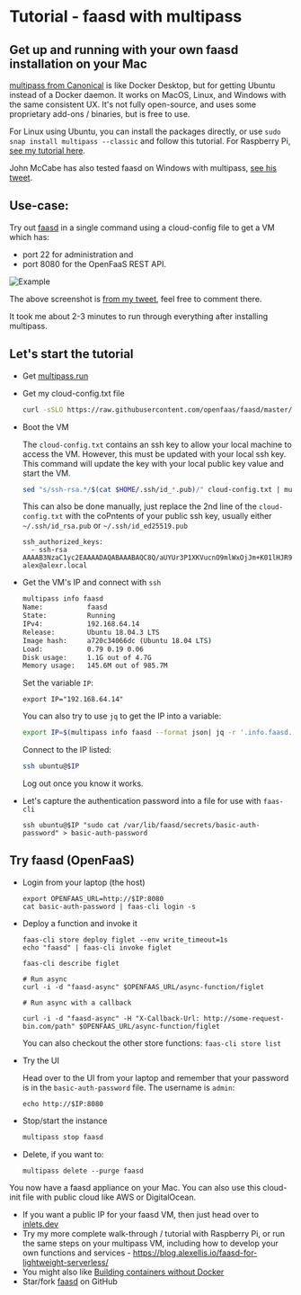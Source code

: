 # Tutorial - faasd with multipass

## Get up and running with your own faasd installation on your Mac

[multipass from Canonical](https://multipass.run) is like Docker Desktop, but for getting Ubuntu instead of a Docker daemon. It works on MacOS, Linux, and Windows with the same consistent UX. It's not fully open-source, and uses some proprietary add-ons / binaries, but is free to use.

For Linux using Ubuntu, you can install the packages directly, or use `sudo snap install multipass --classic` and follow this tutorial. For Raspberry Pi, [see my tutorial here](https://blog.alexellis.io/faasd-for-lightweight-serverless/).

John McCabe has also tested faasd on Windows with multipass, [see his tweet](https://twitter.com/mccabejohn/status/1221899154672308224).

## Use-case:

Try out [faasd](https://github.com/openfaas/faasd) in a single command using a cloud-config file to get a VM which has:

* port 22 for administration and
* port 8080 for the OpenFaaS REST API.

![Example](https://pbs.twimg.com/media/EPNQz00W4AEwDxM?format=jpg&name=medium)

The above screenshot is [from my tweet](https://twitter.com/alexellisuk/status/1221408788395298819/), feel free to comment there.

It took me about 2-3 minutes to run through everything after installing multipass.

## Let's start the tutorial

* Get [multipass.run](https://multipass.run)

* Get my cloud-config.txt file

    ```sh
    curl -sSLO https://raw.githubusercontent.com/openfaas/faasd/master/cloud-config.txt
    ```

* Boot the VM 

    The `cloud-config.txt` contains an ssh key to allow your local machine to access the VM. However, this must be updated with your local ssh key. 
    This command will update the key with your local public key value and start the VM.

    ```sh
    sed "s/ssh-rsa.*/$(cat $HOME/.ssh/id_*.pub)/" cloud-config.txt | multipass launch --name faasd --cloud-init -
    ```

    This can also be done manually, just replace the 2nd line of the `cloud-config.txt` with the coPntents of your public ssh key, usually either `~/.ssh/id_rsa.pub` or `~/.ssh/id_ed25519.pub`

    ```
    ssh_authorized_keys:
      - ssh-rsa AAAAB3NzaC1yc2EAAAADAQABAAABAQC8Q/aUYUr3P1XKVucnO9mlWxOjJm+K01lHJR90MkHC9zbfTqlp8P7C3J26zKAuzHXOeF+VFxETRr6YedQKW9zp5oP7sN+F2gr/pO7GV3VmOqHMV7uKfyUQfq7H1aVzLfCcI7FwN2Zekv3yB7kj35pbsMa1Za58aF6oHRctZU6UWgXXbRxP+B04DoVU7jTstQ4GMoOCaqYhgPHyjEAS3DW0kkPW6HzsvJHkxvVcVlZ/wNJa1Ie/yGpzOzWIN0Ol0t2QT/RSWOhfzO1A2P0XbPuZ04NmriBonO9zR7T1fMNmmtTuK7WazKjQT3inmYRAqU6pe8wfX8WIWNV7OowUjUsv alex@alexr.local
    ```

* Get the VM's IP and connect with `ssh`

    ```sh
    multipass info faasd
    Name:           faasd
    State:          Running
    IPv4:           192.168.64.14
    Release:        Ubuntu 18.04.3 LTS
    Image hash:     a720c34066dc (Ubuntu 18.04 LTS)
    Load:           0.79 0.19 0.06
    Disk usage:     1.1G out of 4.7G
    Memory usage:   145.6M out of 985.7M
    ```

    Set the variable `IP`:

    ```
    export IP="192.168.64.14"
    ```

    You can also try to use `jq` to get the IP into a variable:

    ```sh
    export IP=$(multipass info faasd --format json| jq -r '.info.faasd.ipv4[0]')
    ```

    Connect to the IP listed:

    ```sh
    ssh ubuntu@$IP
    ```

    Log out once you know it works.

* Let's capture the authentication password into a file for use with `faas-cli`

    ```
    ssh ubuntu@$IP "sudo cat /var/lib/faasd/secrets/basic-auth-password" > basic-auth-password
    ```

## Try faasd (OpenFaaS)

* Login from your laptop (the host)

    ```
    export OPENFAAS_URL=http://$IP:8080
    cat basic-auth-password | faas-cli login -s
    ```

* Deploy a function and invoke it

    ```
    faas-cli store deploy figlet --env write_timeout=1s
    echo "faasd" | faas-cli invoke figlet

    faas-cli describe figlet

    # Run async
    curl -i -d "faasd-async" $OPENFAAS_URL/async-function/figlet

    # Run async with a callback

    curl -i -d "faasd-async" -H "X-Callback-Url: http://some-request-bin.com/path" $OPENFAAS_URL/async-function/figlet
    ```

    You can also checkout the other store functions: `faas-cli store list`

* Try the UI

    Head over to the UI from your laptop and remember that your password is in the `basic-auth-password` file. The username is `admin`:

    ```
    echo http://$IP:8080
    ```

* Stop/start the instance

    ```sh
    multipass stop faasd
    ```

* Delete, if you want to:

    ```
    multipass delete --purge faasd
    ```

You now have a faasd appliance on your Mac. You can also use this cloud-init file with public cloud like AWS or DigitalOcean.

* If you want a public IP for your faasd VM, then just head over to [inlets.dev](https://inlets.dev/)
* Try my more complete walk-through / tutorial with Raspberry Pi, or run the same steps on your multipass VM, including how to develop your own functions and services - https://blog.alexellis.io/faasd-for-lightweight-serverless/
* You might also like [Building containers without Docker](https://blog.alexellis.io/building-containers-without-docker/)
* Star/fork [faasd](https://github.com/openfaas/faasd) on GitHub
